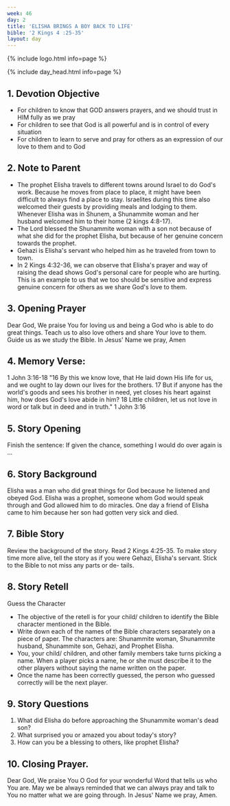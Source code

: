 ```yaml
---
week: 46
day: 2
title: 'ELISHA BRINGS A BOY BACK TO LIFE'
bible: '2 Kings 4 :25-35'
layout: day
---
```



{% include logo.html info=page %}

{% include day_head.html info=page %}

## 1. Devotion Objective
- For children to know that GOD answers prayers, and we should trust in HIM fully as we pray
- For children to see that God is all powerful and is in control of every situation
- For children to learn to serve and pray for others as an expression of our love to them and to God

## 2. Note to Parent
- The prophet Elisha travels to different towns around Israel to do God's work. Because he moves from place to place, it might have been difficult to always find a place to stay. Israelites during this time also welcomed their guests by providing meals and lodging to them. Whenever Elisha was in Shunem, a Shunammite woman and her husband welcomed him to their home (2 kings 4:8-17).
- The Lord blessed the Shunammite woman with a son not because of what she did for the prophet Elisha, but because of her genuine concern towards the prophet.
- Gehazi is Elisha's servant who helped him as he traveled from town to town.
- In 2 Kings 4:32-36, we can observe that Elisha's prayer and way of raising the dead shows God's personal care for people who are hurting. This is an example to us that we too should be sensitive and express genuine concern for others as we share God's love to them.

## 3. Opening Prayer
 Dear God, We praise You for loving us and being a God who is able to do great things. Teach us to also love others and share Your love to them. Guide us as we study the Bible. In Jesus' Name we pray, Amen

## 4. Memory Verse:
1 John 3:16-18 "16 By this we know love, that He laid down His life for us, and we ought to lay down our lives for the brothers. 17 But if anyone has the world's goods and sees his brother in need, yet closes his heart against him, how does God's love abide in him? 18 Little children, let us not love in word or talk but in deed and in truth." 1 John 3:16

## 5. Story Opening
Finish the sentence: If given the chance, something I would do over again is ...

## 6. Story Background
 Elisha was a man who did great things for God because he listened and obeyed God. Elisha was a prophet, someone whom God would speak through and God allowed him to do miracles. One day a friend of Elisha came to him because her son had gotten very sick and died.

## 7. Bible Story
Review the background of the story. Read 2 Kings 4:25-35. To make story time more alive, tell the story as if you were Gehazi, Elisha's servant. Stick to the Bible to not miss any parts or de- tails.


## 8. Story Retell
Guess the Character
- The objective of the retell is for your child/ children to identify the Bible character mentioned in the Bible.
- Write down each of the names of the Bible characters separately on a piece of paper. The characters are: Shunammite woman, Shunammite husband, Shunammite son, Gehazi, and Prophet Elisha.
- You, your child/ children, and other family members take turns picking a name. When a player picks a name, he or she must describe it to the other players without saying the name written on the paper.
- Once the name has been correctly guessed, the person who guessed correctly will be the next player.

## 9. Story Questions
1. What did Elisha do before approaching the Shunammite woman's dead son?
2. What surprised you or amazed you about today's story?
3. How can you be a blessing to others, like prophet Elisha?

## 10. Closing Prayer.
Dear God, We praise You O God for your wonderful Word that tells us who You are. May we be always reminded that we can always pray and talk to You no matter what we are going through. In Jesus' Name we pray, Amen.



